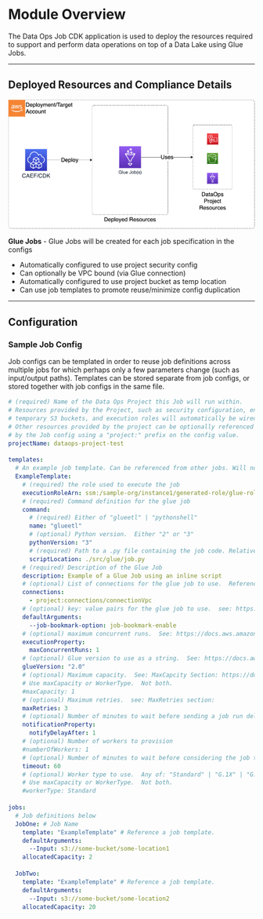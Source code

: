 # Module Overview

The Data Ops Job CDK application is used to deploy the resources required to support and perform data operations on top of a Data Lake using Glue Jobs.

***

## Deployed Resources and Compliance Details

![dataops-job](../../../constructs/L3/dataops/dataops-job-l3-construct/docs/dataops-job.png)

**Glue Jobs** - Glue Jobs will be created for each job specification in the configs

* Automatically configured to use project security config
* Can optionally be VPC bound (via Glue connection)
* Automatically configured to use project bucket as temp location
* Can use job templates to promote reuse/minimize config duplication

***

## Configuration

### Sample Job Config

Job configs can be templated in order to reuse job definitions across multiple jobs for which perhaps only a few parameters change (such as input/output paths). Templates can be stored separate from job configs, or stored together with job configs in the same file.

```yaml
# (required) Name of the Data Ops Project this Job will run within. 
# Resources provided by the Project, such as security configuration, encryption keys, 
# temporary S3 buckets, and execution roles will automatically be wired into the Job config.
# Other resources provided by the project can be optionally referenced 
# by the Job config using a "project:" prefix on the config value.
projectName: dataops-project-test

templates:
  # An example job template. Can be referenced from other jobs. Will not itself be deployed.
  ExampleTemplate:
    # (required) the role used to execute the job
    executionRoleArn: ssm:/sample-org/instance1/generated-role/glue-role/arn
    # (required) Command definition for the glue job
    command:
      # (required) Either of "glueetl" | "pythonshell"
      name: "glueetl"
      # (optional) Python version.  Either "2" or "3"
      pythonVersion: "3"
      # (required) Path to a .py file containing the job code. Relative paths should be prefixed with a "./"
      scriptLocation: ./src/glue/job.py
    # (required) Description of the Glue Job
    description: Example of a Glue Job using an inline script
    # (optional) List of connections for the glue job to use.  Reference back to the connection name in the 'connections:' section of the project.yaml
    connections:
      - project:connections/connectionVpc
    # (optional) key: value pairs for the glue job to use.  see: https://docs.aws.amazon.com/glue/latest/dg/aws-glue-programming-etl-glue-arguments.html
    defaultArguments:
      --job-bookmark-option: job-bookmark-enable
    # (optional) maximum concurrent runs.  See: https://docs.aws.amazon.com/glue/latest/dg/aws-glue-api-jobs-job.html#aws-glue-api-jobs-job-ExecutionProperty
    executionProperty:
      maxConcurrentRuns: 1
    # (optional) Glue version to use as a string.  See: https://docs.aws.amazon.com/glue/latest/dg/release-notes.html
    glueVersion: "2.0"
    # (optional) Maximum capacity.  See: MaxCapcity Section: https://docs.aws.amazon.com/glue/latest/dg/aws-glue-api-jobs-job.html
    # Use maxCapacity or WorkerType.  Not both.
    #maxCapacity: 1
    # (optional) Maximum retries.  see: MaxRetries section:
    maxRetries: 3
    # (optional) Number of minutes to wait before sending a job run delay notification.
    notificationProperty:
      notifyDelayAfter: 1
    # (optional) Number of workers to provision
    #numberOfWorkers: 1
    # (optional) Number of minutes to wait before considering the job timed out
    timeout: 60
    # (optional) Worker type to use.  Any of: "Standard" | "G.1X" | "G.2X"
    # Use maxCapacity or WorkerType.  Not both.
    #workerType: Standard

jobs:
  # Job definitions below
  JobOne: # Job Name
    template: "ExampleTemplate" # Reference a job template.
    defaultArguments:
      --Input: s3://some-bucket/some-location1
    allocatedCapacity: 2

  JobTwo:
    template: "ExampleTemplate" # Reference a job template.
    defaultArguments:
      --Input: s3://some-bucket/some-location2
    allocatedCapacity: 20
```
